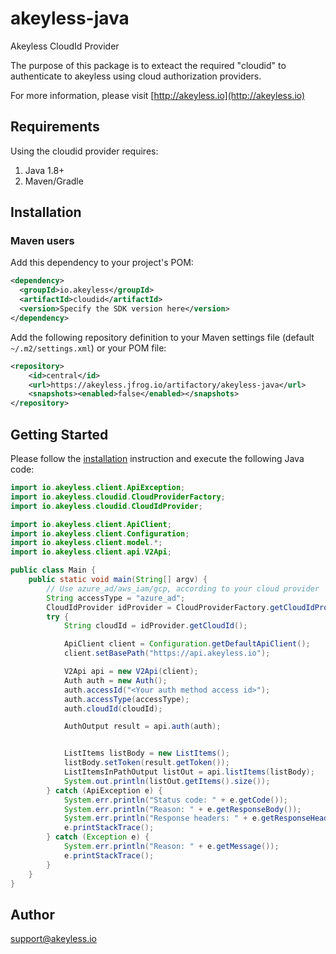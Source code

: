 # akeyless-java

Akeyless CloudId Provider

The purpose of this package is to exteact the required "cloudid" to authenticate to akeyless using cloud authorization providers.

For more information, please visit [http://akeyless.io](http://akeyless.io)


## Requirements

Using the cloudid provider requires:
1. Java 1.8+
2. Maven/Gradle

## Installation

### Maven users

Add this dependency to your project's POM:

```xml
<dependency>
  <groupId>io.akeyless</groupId>
  <artifactId>cloudid</artifactId>
  <version>Specify the SDK version here</version>
</dependency>
```

Add the following repository definition to your Maven settings file (default
`~/.m2/settings.xml`) or your POM file:

```xml
<repository>
    <id>central</id>
    <url>https://akeyless.jfrog.io/artifactory/akeyless-java</url>
    <snapshots><enabled>false</enabled></snapshots>
</repository>
```
 
## Getting Started

Please follow the [installation](#installation) instruction and execute the following Java code:

```java
import io.akeyless.client.ApiException;
import io.akeyless.cloudid.CloudProviderFactory;
import io.akeyless.cloudid.CloudIdProvider;

import io.akeyless.client.ApiClient;
import io.akeyless.client.Configuration;
import io.akeyless.client.model.*;
import io.akeyless.client.api.V2Api;

public class Main {
    public static void main(String[] argv) {
        // Use azure_ad/aws_iam/gcp, according to your cloud provider
        String accessType = "azure_ad";
        CloudIdProvider idProvider = CloudProviderFactory.getCloudIdProvider(accessType);
        try {
            String cloudId = idProvider.getCloudId();

            ApiClient client = Configuration.getDefaultApiClient();
            client.setBasePath("https://api.akeyless.io");

            V2Api api = new V2Api(client);
            Auth auth = new Auth();
            auth.accessId("<Your auth method access id>");
            auth.accessType(accessType);
            auth.cloudId(cloudId);

            AuthOutput result = api.auth(auth);


            ListItems listBody = new ListItems();
            listBody.setToken(result.getToken());
            ListItemsInPathOutput listOut = api.listItems(listBody);
            System.out.println(listOut.getItems().size());
        } catch (ApiException e) {
            System.err.println("Status code: " + e.getCode());
            System.err.println("Reason: " + e.getResponseBody());
            System.err.println("Response headers: " + e.getResponseHeaders());
            e.printStackTrace();
        } catch (Exception e) {
            System.err.println("Reason: " + e.getMessage());
            e.printStackTrace();
        }
    }
}
 ```

## Author
support@akeyless.io

